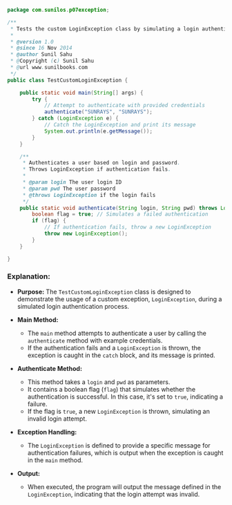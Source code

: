 
```java
package com.sunilos.p07exception;

/**
 * Tests the custom LoginException class by simulating a login authentication process.
 * 
 * @version 1.0
 * @since 16 Nov 2014
 * @author Sunil Sahu
 * @Copyright (c) Sunil Sahu
 * @url www.sunilbooks.com
 */
public class TestCustomLoginException {

    public static void main(String[] args) {
        try {
            // Attempt to authenticate with provided credentials
            authenticate("SUNRAYS", "SUNRAYS");
        } catch (LoginException e) {
            // Catch the LoginException and print its message
            System.out.println(e.getMessage());
        }
    }

    /**
     * Authenticates a user based on login and password.
     * Throws LoginException if authentication fails.
     *
     * @param login The user login ID
     * @param pwd The user password
     * @throws LoginException if the login fails
     */
    public static void authenticate(String login, String pwd) throws LoginException {
        boolean flag = true; // Simulates a failed authentication
        if (flag) {
            // If authentication fails, throw a new LoginException
            throw new LoginException();
        }
    }

}
```

### Explanation:

- **Purpose:** The `TestCustomLoginException` class is designed to demonstrate the usage of a custom exception, `LoginException`, during a simulated login authentication process.

- **Main Method:**
  - The `main` method attempts to authenticate a user by calling the `authenticate` method with example credentials.
  - If the authentication fails and a `LoginException` is thrown, the exception is caught in the `catch` block, and its message is printed.

- **Authenticate Method:**
  - This method takes a `login` and `pwd` as parameters.
  - It contains a boolean flag (`flag`) that simulates whether the authentication is successful. In this case, it's set to `true`, indicating a failure.
  - If the flag is `true`, a new `LoginException` is thrown, simulating an invalid login attempt.

- **Exception Handling:**
  - The `LoginException` is defined to provide a specific message for authentication failures, which is output when the exception is caught in the `main` method.

- **Output:**
  - When executed, the program will output the message defined in the `LoginException`, indicating that the login attempt was invalid.
